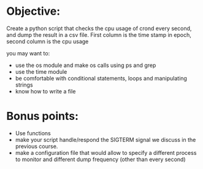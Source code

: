 Objective:
==========
Create a python script that checks the cpu usage of crond every second, and dump the result in a csv file. First column is the time stamp in epoch, second column is the cpu usage

you may want to:
- use the os module and make os calls using ps and grep
- use the time module
- be comfortable with conditional statements, loops and manipulating strings
- know how to write a file


Bonus points: 
=============
- Use functions
- make your script handle/respond the SIGTERM signal we discuss in the previous course.
- make a configuration file that would allow to specify a different process to monitor and different dump frequency (other than every second)
